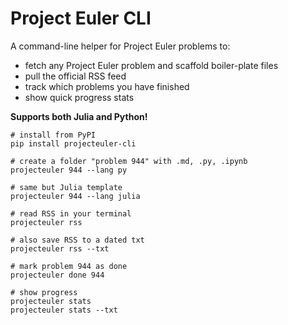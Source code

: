 # Project Euler CLI



A command-line helper for Project Euler problems to:

* fetch any Project Euler problem and scaffold boiler-plate files
* pull the official RSS feed
* track which problems you have finished
* show quick progress stats

**Supports both Julia and Python!**

```
# install from PyPI
pip install projecteuler-cli

# create a folder "problem 944" with .md, .py, .ipynb
projecteuler 944 --lang py

# same but Julia template
projecteuler 944 --lang julia

# read RSS in your terminal
projecteuler rss

# also save RSS to a dated txt
projecteuler rss --txt

# mark problem 944 as done
projecteuler done 944

# show progress
projecteuler stats
projecteuler stats --txt
```